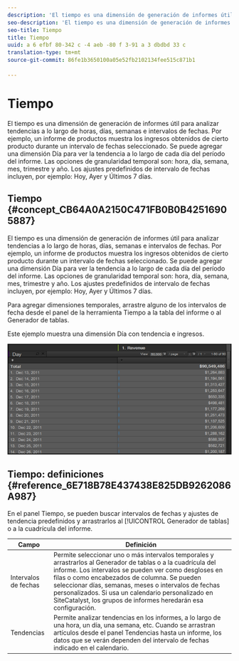 ```yaml
---
description: 'El tiempo es una dimensión de generación de informes útil para analizar tendencias a lo largo de horas, días, semanas e intervalos de fechas. Por ejemplo, un informe de productos muestra los ingresos obtenidos de cierto producto durante un intervalo de fechas seleccionado. Se puede agregar una dimensión Día para ver la tendencia a lo largo de cada día del período del informe. Las opciones de granularidad temporal son: hora, día, semana, mes, trimestre y año. Los ajustes predefinidos de intervalo de fechas incluyen, por ejemplo: Hoy, Ayer y Últimos 7 días.'
seo-description: 'El tiempo es una dimensión de generación de informes útil para analizar tendencias a lo largo de horas, días, semanas e intervalos de fechas. Por ejemplo, un informe de productos muestra los ingresos obtenidos de cierto producto durante un intervalo de fechas seleccionado. Se puede agregar una dimensión Día para ver la tendencia a lo largo de cada día del período del informe. Las opciones de granularidad temporal son: hora, día, semana, mes, trimestre y año. Los ajustes predefinidos de intervalo de fechas incluyen, por ejemplo: Hoy, Ayer y Últimos 7 días.'
seo-title: Tiempo
title: Tiempo
uuid: a 6 efbf 80-342 c -4 aeb -80 f 3-91 a 3 dbdbd 33 c
translation-type: tm+mt
source-git-commit: 86fe1b3650100a05e52fb2102134fee515c871b1

---
```



# Tiempo

El tiempo es una dimensión de generación de informes útil para analizar tendencias a lo largo de horas, días, semanas e intervalos de fechas. Por ejemplo, un informe de productos muestra los ingresos obtenidos de cierto producto durante un intervalo de fechas seleccionado. Se puede agregar una dimensión Día para ver la tendencia a lo largo de cada día del período del informe. Las opciones de granularidad temporal son: hora, día, semana, mes, trimestre y año. Los ajustes predefinidos de intervalo de fechas incluyen, por ejemplo: Hoy, Ayer y Últimos 7 días.

## Tiempo {#concept_CB64A0A2150C471FB0B0B42516905887}

El tiempo es una dimensión de generación de informes útil para analizar tendencias a lo largo de horas, días, semanas e intervalos de fechas. Por ejemplo, un informe de productos muestra los ingresos obtenidos de cierto producto durante un intervalo de fechas seleccionado. Se puede agregar una dimensión Día para ver la tendencia a lo largo de cada día del período del informe. Las opciones de granularidad temporal son: hora, día, semana, mes, trimestre y año. Los ajustes predefinidos de intervalo de fechas incluyen, por ejemplo: Hoy, Ayer y Últimos 7 días.

Para agregar dimensiones temporales, arrastre alguno de los intervalos de fecha desde el panel de la herramienta Tiempo a la tabla del informe o al Generador de tablas.

Este ejemplo muestra una dimensión Día con tendencia e ingresos.

![](assets/day_dimension.png)

## Tiempo: definiciones {#reference_6E718B78E437438E825DB9262086A987}

En el panel Tiempo, se pueden buscar intervalos de fechas y ajustes de tendencia predefinidos y arrastrarlos al [!UICONTROL Generador de tablas] o a la cuadrícula del informe.

<!-- 

r_time_panel.xml

 -->

| Campo | Definición |
|--- |--- |
| Intervalos de fechas | Permite seleccionar uno o más intervalos temporales y arrastrarlos al Generador de tablas o a la cuadrícula del informe. Los intervalos se pueden ver como desgloses en filas o como encabezados de columna. Se pueden seleccionar días, semanas, meses o intervalos de fechas personalizados. Si usa un calendario personalizado en SiteCatalyst, los grupos de informes heredarán esa configuración. |
| Tendencias | Permite analizar tendencias en los informes, a lo largo de una hora, un día, una semana, etc. Cuando se arrastran artículos desde el panel Tendencias hasta un informe, los datos que se verán dependen del intervalo de fechas indicado en el calendario. |